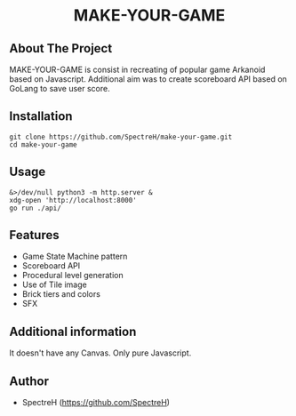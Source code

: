 <h1 align="center">MAKE-YOUR-GAME</h1>

## About The Project
MAKE-YOUR-GAME is consist in recreating of popular game Arkanoid based on Javascript. Additional aim was to create scoreboard API based on GoLang to save user score.

## Installation
```
git clone https://github.com/SpectreH/make-your-game.git
cd make-your-game
```
## Usage
```
&>/dev/null python3 -m http.server &
xdg-open 'http://localhost:8000'
go run ./api/
```
## Features

* Game State Machine pattern
* Scoreboard API
* Procedural level generation
* Use of Tile image
* Brick tiers and colors
* SFX

## Additional information

It doesn't have any Canvas. Only pure Javascript.  

## Author

* SpectreH (https://github.com/SpectreH)
